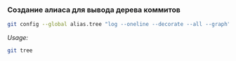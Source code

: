 ### Создание алиаса для вывода дерева коммитов
```bash
git config --global alias.tree "log --oneline --decorate --all --graph"
```
*Usage:*
```bash
git tree
```
